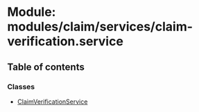 # Module: modules/claim/services/claim-verification.service

## Table of contents

### Classes

- [ClaimVerificationService](../classes/modules_claim_services_claim_verification_service.ClaimVerificationService.md)
